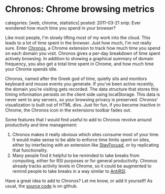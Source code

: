 Chronos: Chrome browsing metrics
================================
categories: [web, chrome, statistics]
posted: 2011-03-21
snip: Ever wondered how much time you spend in your browser?



Like most people, I'm slowly lifting most of my work into the cloud.
This leads to a lot of time spent in the browser. Just how much, I'm not
really sure. Enter [Chronos][], a Chrome extension to track how much
time you spend on each domain you visit. Chronos gives a per-day
breakdown of time spent actively browsing. In addition to showing a
graphical summary of domain frequency, you also get a total time spent
in Chrome, and how much time your Chrome spends idle.

Chronos, named after the Greek god of time, quietly sits and monitors
keyboard and mouse events you generate. If you've been active recently,
the domain you're visiting gets recorded. The data structure that stores
this timing information persists on the client side using localStorage.
This data is never sent to any servers, so your browsing privacy is
preserved. Chronos' visualization is built out of HTML divs. Just for
fun, if you become inactive in Chrome, the Chronos icon in the
extensions toolbar fades out.

Some features that I would find useful to
add to Chronos revolve around productivity and time management:

1.  Chronos makes it really obvious which sites consume most of your
    time. It would make sense to be able to enforce time limits spent on
    sites, either by interfacing with an extension like [StayFocusd][],
    or by replicating that functionality.
2.  Many people find it helpful to be reminded to take breaks from
    computing, either for RSI purposes or for general productivity.
    Chronos already tracks activity levels in Chrome, so it could be
    augmented to remind people to take breaks in a way similar to
    [AntiRSI][].

Have a great idea to add to Chronos? Let me know, or add it yourself! As
usual, the [source code][] is on github.

  [Chronos]: https://chrome.google.com/extensions/detail/dbgohgmphghmoghphoiaghbopikmmgop/
  [StayFocusd]: https://chrome.google.com/extensions/detail/laankejkbhbdhmipfmgcngdelahlfoji
  [AntiRSI]: http://tech.inhelsinki.nl/antirsi/
  [source code]: https://github.com/borismus/Chronos

